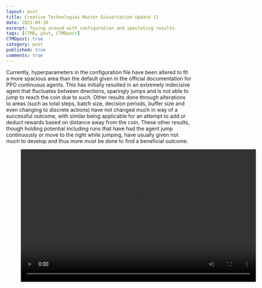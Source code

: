 ```yaml
---
layout: post
title: Creative Technologies Master Dissertation Update 11
date: 2021-09-30
excerpt: Toying around with configuration and spectating results.
tags: [CTMD, post, CTMDpost]
CTMDpost: true
category: post
published: true
comments: true
---
```

Currently, hyperparameters in the configuration file have been altered to fit a more spacious area than the default given in the official documentation for PPO continuous agents. This has initially resulted in an extremely indecisive agent that fluctuates between directions, sparingly jumps and is not able to jump to reach the coin due to such. Other results done through alterations to areas (such as total steps, batch size, decision periods, buffer size and even changing to discrete actions) have not changed much in way of a successful outcome, with similar being applicable for an attempt to add or deduct rewards based on distance away from the coin. These other results, though holding potential including runs that have had the agent jump continuously or move to the right while jumping, have usually given not much to develop and thus more must be done to find a beneficial outcome.

<figure class="video_container">
  <video width="640" height="360" controls="true" allowfullscreen="true">
    <source src="https://zd2horton.github.io/assets/video/8BsRZOu.mp4" type="video/mp4">
  </video>
</figure>